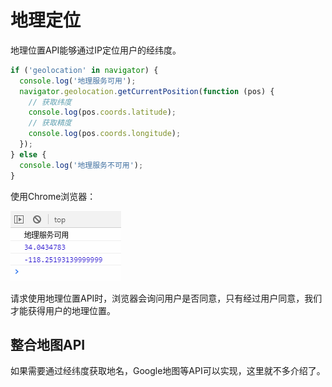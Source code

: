 # 地理定位

地理位置API能够通过IP定位用户的经纬度。

```javascript
if ('geolocation' in navigator) {
  console.log('地理服务可用');
  navigator.geolocation.getCurrentPosition(function (pos) {
    // 获取纬度
    console.log(pos.coords.latitude);
    // 获取精度
    console.log(pos.coords.longitude);
  });
} else {
  console.log('地理服务不可用');
}
```

使用Chrome浏览器：

![](res/1.png)

请求使用地理位置API时，浏览器会询问用户是否同意，只有经过用户同意，我们才能获得用户的地理位置。

## 整合地图API

如果需要通过经纬度获取地名，Google地图等API可以实现，这里就不多介绍了。
